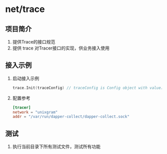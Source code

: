 # net/trace

## 项目简介
1. 提供Trace的接口规范
2. 提供 trace 对Tracer接口的实现，供业务接入使用

## 接入示例
1. 启动接入示例
    ```go
    trace.Init(traceConfig) // traceConfig is Config object with value.
    ```
2. 配置参考
    ```toml
    [tracer]
    network = "unixgram"
    addr = "/var/run/dapper-collect/dapper-collect.sock"
    ```

## 测试
1. 执行当前目录下所有测试文件，测试所有功能
